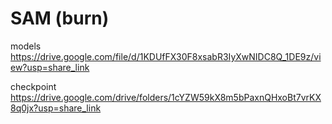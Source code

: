# SAM (burn)

models
https://drive.google.com/file/d/1KDUfFX30F8xsabR3IyXwNIDC8Q_1DE9z/view?usp=share_link

checkpoint
https://drive.google.com/drive/folders/1cYZW59kX8m5bPaxnQHxoBt7vrKX8q0jx?usp=share_link
